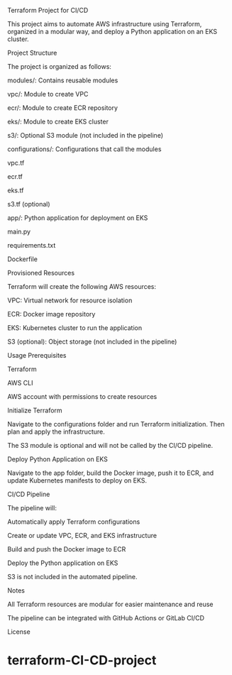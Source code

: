 Terraform Project for CI/CD

This project aims to automate AWS infrastructure using Terraform, organized in a modular way, and deploy a Python application on an EKS cluster.

Project Structure

The project is organized as follows:

modules/: Contains reusable modules

vpc/: Module to create VPC

ecr/: Module to create ECR repository

eks/: Module to create EKS cluster

s3/: Optional S3 module (not included in the pipeline)

configurations/: Configurations that call the modules

vpc.tf

ecr.tf

eks.tf

s3.tf (optional)

app/: Python application for deployment on EKS

main.py

requirements.txt

Dockerfile

Provisioned Resources

Terraform will create the following AWS resources:

VPC: Virtual network for resource isolation

ECR: Docker image repository

EKS: Kubernetes cluster to run the application

S3 (optional): Object storage (not included in the pipeline)

Usage
Prerequisites

Terraform

AWS CLI

AWS account with permissions to create resources

Initialize Terraform

Navigate to the configurations folder and run Terraform initialization. Then plan and apply the infrastructure.

The S3 module is optional and will not be called by the CI/CD pipeline.

Deploy Python Application on EKS

Navigate to the app folder, build the Docker image, push it to ECR, and update Kubernetes manifests to deploy on EKS.

CI/CD Pipeline

The pipeline will:

Automatically apply Terraform configurations

Create or update VPC, ECR, and EKS infrastructure

Build and push the Docker image to ECR

Deploy the Python application on EKS

S3 is not included in the automated pipeline.

Notes

All Terraform resources are modular for easier maintenance and reuse

The pipeline can be integrated with GitHub Actions or GitLab CI/CD

License
# terraform-CI-CD-project
